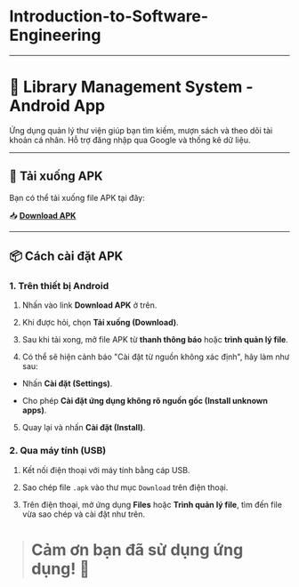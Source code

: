 # Introduction-to-Software-Engineering

---

# 📱 Library Management System - Android App

Ứng dụng quản lý thư viện giúp bạn tìm kiếm, mượn sách và theo dõi tài khoản cá nhân. Hỗ trợ đăng nhập qua Google và thống kê dữ liệu.

---

## 🔗 Tải xuống APK

Bạn có thể tải xuống file APK tại đây:

📥 **[Download APK](https://github.com/Nghiadz2004/Introduction-to-Software-Engineering/releases/download/Mobile/Library.Management.apk)**  

---

## 📦 Cách cài đặt APK

### 1. Trên thiết bị Android

1. Nhấn vào link **Download APK** ở trên.

2. Khi được hỏi, chọn **Tải xuống (Download)**.

3. Sau khi tải xong, mở file APK từ **thanh thông báo** hoặc **trình quản lý file**.

4. Có thể sẽ hiện cảnh báo "Cài đặt từ nguồn không xác định", hãy làm như sau:

- Nhấn **Cài đặt (Settings)**.

- Cho phép **Cài đặt ứng dụng không rõ nguồn gốc (Install unknown apps)**.

5. Quay lại và nhấn **Cài đặt (Install)**.

### 2. Qua máy tính (USB)

1. Kết nối điện thoại với máy tính bằng cáp USB.

2. Sao chép file `.apk` vào thư mục `Download` trên điện thoại.

3. Trên điện thoại, mở ứng dụng **Files** hoặc **Trình quản lý file**, tìm đến file vừa sao chép và cài đặt như trên.

> # **Cảm ơn bạn đã sử dụng ứng dụng! 🙌**
